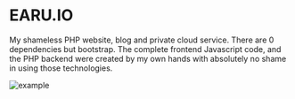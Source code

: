 # EARU.IO
My shameless PHP website, blog and private cloud service.
There are 0 dependencies but bootstrap. The complete frontend Javascript code, and the PHP backend were created by my own hands
with absolutely no shame in using those technologies.

![example](https://github.com/Earu/EARU.IO/blob/master/web/img/logo.png)
